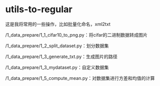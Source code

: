 # utils-to-regular
这是我将常用的一些操作，比如批量化命名，xml2txt

/1_data_prepare/1_1_cifar10_to_png.py：将cifar的二进制数据转成图片

/1_data_prepare/1_2_split_dataset.py：划分数据集

/1_data_prepare/1_3_generate_txt.py：生成图片的路径

/1_data_prepare/1_3_mydataset.py：自定义数据集

/1_data_prepare/1_5_compute_mean.py：对数据集进行方差和均值的计算
